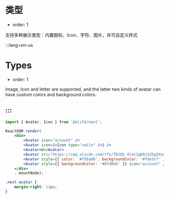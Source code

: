 # 类型

- order: 1

支持多种展示类型：内置图标、Icon、字符、图片，并可自定义样式

:::lang=en-us
# Types

- order: 1

Image, Icon and letter are supported, and the latter two kinds of avatar can have custom colors and background colors.

:::
---

````jsx
import { Avatar, Icon } from '@alifd/next';

ReactDOM.render(
    <div>
        <Avatar icon="account" />
        <Avatar icon={<Icon type="smile" />} />
        <Avatar>U</Avatar>
        <Avatar src="https://img.alicdn.com/tfs/TB1QS.4l4z1gK0jSZSgXXavwpXa-1024-1024.png" />
        <Avatar style={{ color: '#f56a00', backgroundColor: '#fde3cf' }}>U</Avatar>
        <Avatar style={{ backgroundColor: '#87d068' }} icon="account" />
    </div>
    , mountNode);
````

````css
.next-avatar {
    margin-right: 12px;
}
````
